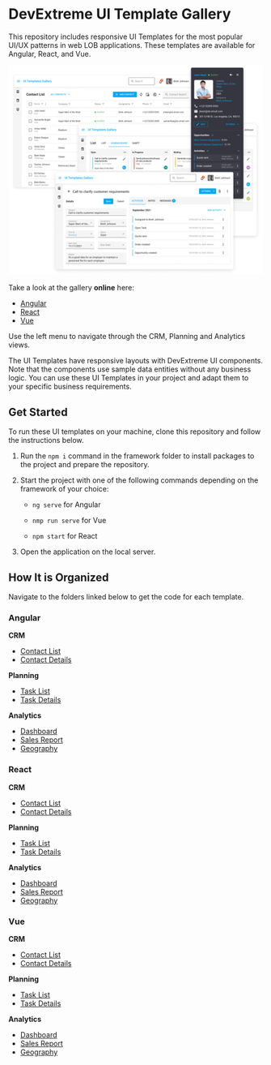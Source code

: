 # DevExtreme UI Template Gallery

This repository includes responsive UI Templates for the most popular UI/UX patterns in web LOB applications. These templates are available for Angular, React, and Vue.

![DevExtreme UI Template Gallery](/images/ui-template-gallery.png)

Take a look at the gallery **online** here:

- [Angular](https://devexpress.github.io/devextreme-ui-template-gallery/material.blue.light.compact/angular/default/#/crm-contact-list)
- [React](https://devexpress.github.io/devextreme-ui-template-gallery/material.blue.light.compact/react/default/#/crm-contact-list)
- [Vue](https://devexpress.github.io/devextreme-ui-template-gallery/material.blue.light.compact/vue/default/#/crm-contact-list)

Use the left menu to navigate through the CRM, Planning and Analytics views.

The UI Templates have responsive layouts with DevExtreme UI components. Note that the components use sample data entities without any business logic. You can use these UI Templates in your project and adapt them to your specific business requirements.

## Get Started

To run these UI templates on your machine, clone this repository and follow the instructions below.

1. Run the `npm i` command in the framework folder to install packages to the project and prepare the repository. 

2. Start the project with one of the following commands depending on the framework of your choice:

    - `ng serve` for Angular

    - `nmp run serve` for Vue

    - `npm start` for React

3. Open the application on the local server.

## How It is Organized

Navigate to the folders linked below to get the code for each template.

### Angular 

**CRM**

* [Contact List](packages/angular/src/app/pages/crm-contact-list/) 
* [Contact Details](packages/angular/src/app/pages/crm-contact-details/)

**Planning**

* [Task List](packages/angular/src/app/pages/planning-task-list/) 
* [Task Details](packages/angular/src/app/pages/planning-task-details/)

**Analytics**

* [Dashboard](packages/angular/src/app/pages/analytics-dashboard/) 
* [Sales Report](packages/angular/src/app/pages/analytics-sales-report/) 
* [Geography](packages/angular/src/app/pages/analytics-geography/) 

### React

**CRM**

* [Contact List](packages/react/src/pages/crm-contact-list/) 
* [Contact Details](packages/react/src/pages/crm-contact-details/)

**Planning**

* [Task List](packages/react/src/pages/planning-task-list/) 
* [Task Details](packages/react/src/pages/planning-task-details/)

**Analytics**

* [Dashboard](packages/react/src/pages/analytics-dashboard/) 
* [Sales Report](packages/react/src/pages/analytics-sales-report/) 
* [Geography](packages/react/src/pages/analytics-geography/) 

### Vue

**CRM**

* [Contact List](packages/vue/src/pages/crm-contact-list/) 
* [Contact Details](packages/vue/src/pages/crm-contact-details/)

**Planning**

* [Task List](packages/vue/src/pages/planning/planning-task-list/) 
* [Task Details](packages/vue/src/pages/planning/)

**Analytics**

* [Dashboard](packages/vue/src/pages/analytics/analytics-dashboard/) 
* [Sales Report](packages/vue/src/pages/analytics/analytics-sales-report/) 
* [Geography](packages/vue/src/pages/analytics/analytics-geography/) 
